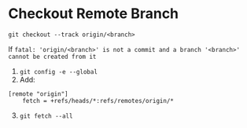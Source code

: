 # Checkout Remote Branch
`git checkout --track origin/<branch>`

If `fatal: 'origin/<branch>' is not a commit and a branch '<branch>' cannot be created from it`
1. `git config -e --global`
2. Add:
```
[remote "origin"]
    fetch = +refs/heads/*:refs/remotes/origin/*
```
3. `git fetch --all`
